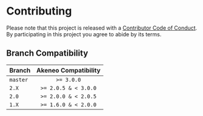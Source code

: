 # Contributing

Please note that this project is released with a [Contributor Code of Conduct](CODE_OF_CONDUCT.md). By participating in this project you agree to abide by its terms.

## Branch Compatibility

| Branch | Akeneo Compatibility |
| ------------- |:-------------:|
| `master` | `>= 3.0.0` |
| `2.X` | `>= 2.0.5 & < 3.0.0` |
| `2.0` | `>= 2.0.0 & < 2.0.5` |
| `1.X` | `>= 1.6.0 & < 2.0.0` |
